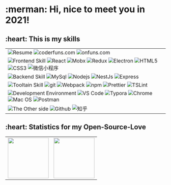 <h1>:merman: Hi, nice to meet you in 2021!</h1>



<h2>:heart: This is my skills</h2>



<table cellspacing="0" cellpadding="0" style="border: none;">
	<tr>
    <td>
      <img alt="Resume" src="https://img.shields.io/badge/-🧬%20Resume-000?" href="https://renya.online" />
      <img alt="coderfuns.com" src="https://img.shields.io/badge/-🧬%20coderfuns.com-000?" href="https://coderfuns.com" />
      <img alt="onfuns.com" src="https://img.shields.io/badge/-🧬%20onfuns.com-000?" href="https://onfuns.com" />
    </td>
  </tr>
  <tr>
    <td>
      <img alt="Frontend Skill" src="https://img.shields.io/badge/-👉%20%20%20Frontend%20Skill-000?" />
      <img alt="React" src="https://img.shields.io/badge/-React-45b8d8?style=flat-square&logo=react&logoColor=white" />
      <img alt="Mobx" src="https://img.shields.io/badge/-Mobx-CC6699?style=flat-square&logo=sass&logoColor=white" />
      <img alt="Redux" src="https://img.shields.io/badge/-Redux-764ABC?style=flat-square&logo=redux&logoColor=white" />
      <img alt="Electron" src="https://img.shields.io/badge/-Electron-F9A03C?style=flat-square&logo=echarts&logoColor=white" />
      <img alt="HTML5" src="https://img.shields.io/badge/-HTML5-E34F26?style=flat-square&logo=html5&logoColor=white" />
      <img alt="CSS3" src="https://img.shields.io/badge/-CSS3-E34F26?style=flat-square&logo=html5&logoColor=white" />
      <img alt="微信小程序" src="https://img.shields.io/badge/-微信小程序-E34F26?style=flat-square&logo=html5&logoColor=white" />
    </td>
  </tr>
  <tr>
    <td>
      <img alt="Backend Skill" src="https://img.shields.io/badge/-👉%20%20%20Backend%20Skill-000?" />
      <img alt="MySql" src="https://img.shields.io/badge/-MySql-000?&logo=MySQL&logoColor=4479A1" />
      <img alt="Nodejs" src="https://img.shields.io/badge/-Nodejs-43853d?style=flat-square&logo=Node.js&logoColor=white" />
      <img alt="NestJs" src="https://img.shields.io/badge/-NestJs-ea2845?style=flat-square&logo=nestjs&logoColor=white" />
            <img alt="Express" src="https://img.shields.io/badge/-Express-43853d?style=flat-square&logo=Deno&logoColor=white" />
    </td>
  </tr>
  <tr>
    <td>
      <img alt="Tooltain Skill" src="https://img.shields.io/badge/-👉%20%20%20%20Tooltain%20Skill-000?" />
      <img alt="git" src="https://img.shields.io/badge/-Git-F05032?style=flat-square&logo=git&logoColor=white" />
      <img alt="Webpack" src="https://img.shields.io/badge/-Webpack-8DD6F9?style=flat-square&logo=webpack&logoColor=white" />
      <img alt="npm" src="https://img.shields.io/badge/-NPM-CB3837?style=flat-square&logo=npm&logoColor=white" />
      <img alt="Prettier" src="https://img.shields.io/badge/-Prettier-F7B93E?style=flat-square&logo=prettier&logoColor=white" />
      <img alt="TSLint" src="https://img.shields.io/badge/-TSLint-F7B93E?style=flat-square&logo=prettier&logoColor=white" />
    </td>
  </tr>
  <tr>
    <td>
      <img alt="Development Environment" src="https://img.shields.io/badge/-👉%20%20%20Developer%20Environment%20Skill-000?" />
      <img alt="VS Code" src="https://img.shields.io/badge/-VS%20Code-F7B93E?style=flat-square&logo=vs-code&logoColor=white" />
      <img alt="Typora" src="https://img.shields.io/badge/-Typora-F7B93E?style=flat-square&logo=prettier&logoColor=white" />
      <img alt="Chrome" src="https://img.shields.io/badge/-Chrome-F7B93E?style=flat-square&logo=prettier&logoColor=white" />
      <img alt="Mac OS" src="https://img.shields.io/badge/-Mac%20OS-F7B93E?style=flat-square&logo=prettier&logoColor=white" />
      <img alt="Postman" src="https://img.shields.io/badge/-Postman-F7B93E?style=flat-square&logo=prettier&logoColor=white" />
    </td>
  </tr>
    <tr>
    <td>
      <img alt="The Other side" src="https://img.shields.io/badge/-👉%20%20%20The%20Other%20Side-000?" href="https://github.com/onfuns" />
      <img alt="Github" src="https://img.shields.io/badge/-🧬%20Github-000?" href="https://github.com/onfuns" />
      <img alt="知乎" src="https://img.shields.io/badge/-🧬%20知乎-000?" href="https://www.zhihu.com/people/onfuns" />
    </td>
  </tr>
</table>



<h2>:heart: Statistics for my Open-Source-Love</h2>

<table cellspacing="0" cellpadding="0" style="border: none;">
  <tr>
    <td>
      <img height="128px" src="https://github-readme-stats.vercel.app/api?username=onfuns&hide_title=true&hide_border=true&show_icons=true&count_private=true&line_height=21&text_color=000&icon_color=000&bg_color=0,ea6161,ffc64d,fffc4d,52fa5a&theme=graywhite" />
    </td>
    <td>
      <img height="128px" src="https://github-readme-stats.vercel.app/api/top-langs/?username=onfuns&hide=html&hide_title=true&hide_border=true&layout=compact&langs_count=7&exclude_repo=comp426,Redventures-Movie-Quotes&text_color=000&icon_color=fff&bg_color=0,52fa5a,4dfcff,c64dff&theme=graywhite" />
    </td>
  </tr>
</table>
